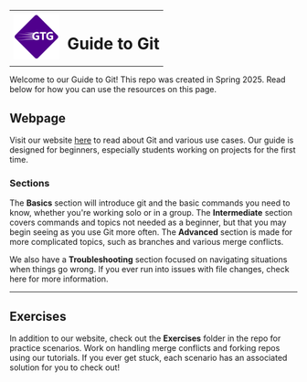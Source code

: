 <table>
  <tr>
    <td><img src="/assets/images/gtg-2.png" alt="The Guide to Git logo!" width="80"/></td>
    <td><h1>Guide to Git</h1></td>
  </tr>
</table>
Welcome to our Guide to Git! This repo was created in Spring 2025. Read below for how you can use the resources on this page.

## Webpage
Visit our website [here](https://guide-to-git.github.io/students-guide-to-git/) to read about Git and various use cases. Our guide is 
designed for beginners, especially students working on projects for the first time. 

### Sections
The **Basics** section will introduce git and the basic commands you need to know, whether you're working solo or in a group.
The **Intermediate** section covers commands and topics not needed as a beginner, but that you may begin seeing as you use Git more often.
The **Advanced** section is made for more complicated topics, such as branches and various merge conflicts.

We also have a **Troubleshooting** section focused on navigating situations when things go wrong. If you ever run into issues with file changes, check here for more information.

---

## Exercises
In addition to our website, check out the **Exercises** folder in the repo for practice scenarios. Work on handling merge conflicts and forking repos using our tutorials. If you ever get stuck, each scenario has an associated solution for you to check out!
